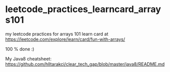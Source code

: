 # leetcode_practices_learncard_arrays101
my leetcode practices for arrays 101 learn card at https://leetcode.com/explore/learn/card/fun-with-arrays/

100 % done :) 

My Java8 cheatsheet: https://github.com/hlltarakci/clear_tech_gap/blob/master/java8/README.md
